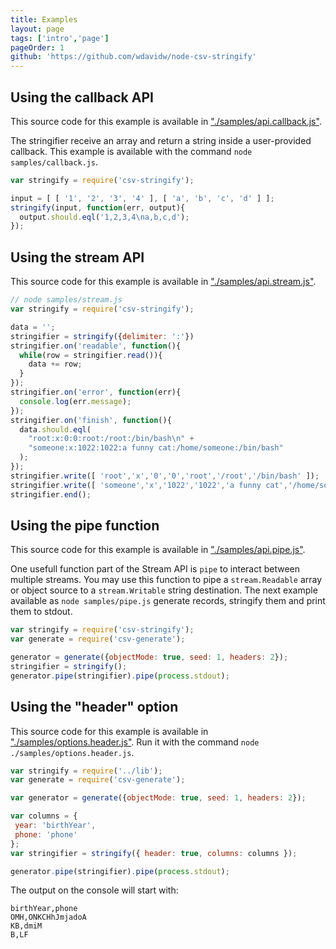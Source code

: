```yaml
---
title: Examples
layout: page
tags: ['intro','page']
pageOrder: 1
github: 'https://github.com/wdavidw/node-csv-stringify'
---
```


## Using the callback API

This source code for this example is available in
["./samples/api.callback.js"][ac].

The stringifier receive an array and return a string inside a user-provided
callback. This example is available with the command `node samples/callback.js`.

```javascript
var stringify = require('csv-stringify');

input = [ [ '1', '2', '3', '4' ], [ 'a', 'b', 'c', 'd' ] ];
stringify(input, function(err, output){
  output.should.eql('1,2,3,4\na,b,c,d');
});
```

## Using the stream API

This source code for this example is available in
["./samples/api.stream.js"][as].

```javascript
// node samples/stream.js
var stringify = require('csv-stringify');

data = '';
stringifier = stringify({delimiter: ':'})
stringifier.on('readable', function(){
  while(row = stringifier.read()){
    data += row;
  }
});
stringifier.on('error', function(err){
  console.log(err.message);
});
stringifier.on('finish', function(){
  data.should.eql(
    "root:x:0:0:root:/root:/bin/bash\n" +
    "someone:x:1022:1022:a funny cat:/home/someone:/bin/bash"
  );
});
stringifier.write([ 'root','x','0','0','root','/root','/bin/bash' ]);
stringifier.write([ 'someone','x','1022','1022','a funny cat','/home/someone','/bin/bash' ]);
stringifier.end();
```

## Using the pipe function

This source code for this example is available in
["./samples/api.pipe.js"][ap].

One usefull function part of the Stream API is `pipe` to interact between
multiple streams. You may use this function to pipe a `stream.Readable` array
or object source to a `stream.Writable` string destination. The next example
available as `node samples/pipe.js` generate records, stringify them and print
them to stdout.

```javascript
var stringify = require('csv-stringify');
var generate = require('csv-generate');

generator = generate({objectMode: true, seed: 1, headers: 2});
stringifier = stringify();
generator.pipe(stringifier).pipe(process.stdout);
```

## Using the "header" option

This source code for this example is available in
["./samples/options.header.js"][oh]. Run it with the command
`node ./samples/options.header.js`.

```javascript
var stringify = require('../lib');
var generate = require('csv-generate');

var generator = generate({objectMode: true, seed: 1, headers: 2});

var columns = {
 year: 'birthYear',
 phone: 'phone'
};
var stringifier = stringify({ header: true, columns: columns });

generator.pipe(stringifier).pipe(process.stdout);
```

The output on the console will start with:

```csv
birthYear,phone
OMH,ONKCHhJmjadoA
KB,dmiM
B,LF
```

[ac]: https://github.com/wdavidw/node-csv-stringify/blob/master/samples/api.callback.js
[as]: https://github.com/wdavidw/node-csv-stringify/blob/master/samples/api.stream.js
[ap]: https://github.com/wdavidw/node-csv-stringify/blob/master/samples/api.pipe.js
[oh]: https://github.com/wdavidw/node-csv-stringify/blob/master/samples/options.header.js
